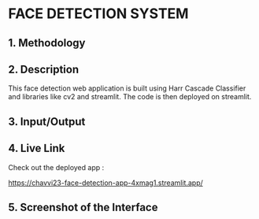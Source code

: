 # FACE DETECTION SYSTEM
## 1. Methodology
## 2. Description
This face detection web application is built using Harr Cascade Classifier and libraries like cv2 and streamlit. The code is then deployed on streamlit.

## 3. Input/Output
## 4. Live Link
Check out the deployed app :

https://chavvi23-face-detection-app-4xmag1.streamlit.app/
## 5. Screenshot of the Interface



